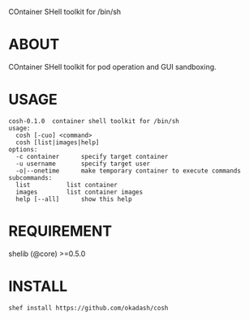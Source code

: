 COntainer SHell toolkit for /bin/sh

# ABOUT

COntainer SHell toolkit for pod operation and GUI sandboxing.

# USAGE
```
cosh-0.1.0  container shell toolkit for /bin/sh
usage:
  cosh [-cuo] <command>
  cosh [list|images|help]
options:
  -c container		specify target container
  -u username		specify target user
  -o|--onetime		make temporary container to execute commands
subcommands:
  list 			list container
  images 		list container images
  help [--all] 		show this help
```

# REQUIREMENT

shelib (@core) >=0.5.0

# INSTALL 

```
shef install https://github.com/okadash/cosh
```
